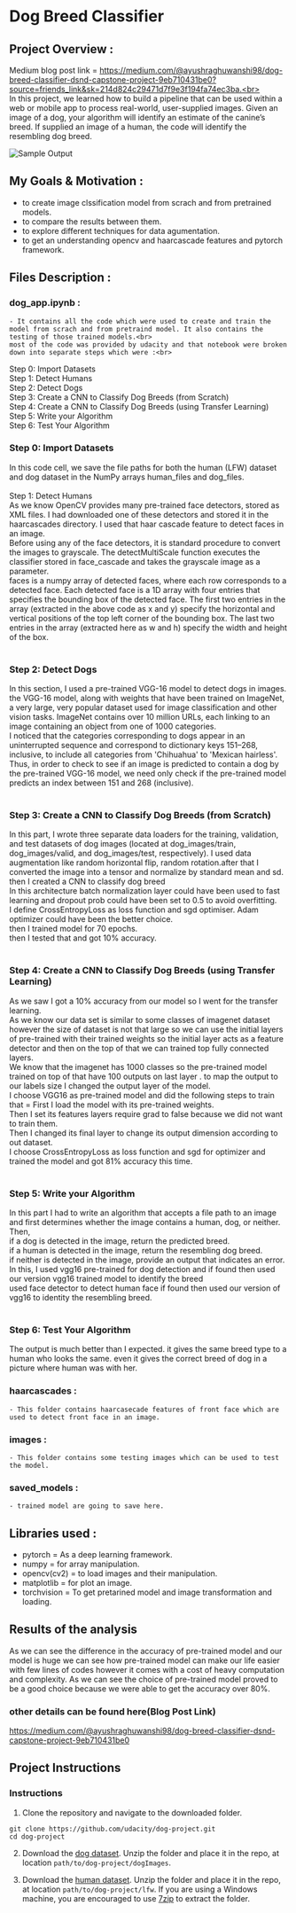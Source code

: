 # Dog Breed Classifier

[//]: # (Image References)

[image1]: ./images/sample_dog_output.png "Sample Output"
[image2]: ./images/vgg16_model.png "VGG-16 Model Keras Layers"
[image3]: ./images/vgg16_model_draw.png "VGG16 Model Figure"


## Project Overview :
Medium blog post link = https://medium.com/@ayushraghuwanshi98/dog-breed-classifier-dsnd-capstone-project-9eb710431be0?source=friends_link&sk=214d824c29471d7f9e3f194fa74ec3ba.<br><br>
In this project, we  learned how to build a pipeline that can be used within a web or mobile app to process real-world, user-supplied images.  Given an image of a dog, your algorithm will identify an estimate of the canine’s breed.  If supplied an image of a human, the code will identify the resembling dog breed.  

![Sample Output][image1]

## My Goals & Motivation :
- to create image clssification model from scrach and from pretrained models.
- to compare the results between them.
- to explore different techniques for data agumentation.
- to get an understanding opencv and haarcascade features and pytorch framework.

## Files Description :
### dog_app.ipynb :
	- It contains all the code which were used to create and train the model from scrach and from pretraind model. It also contains the testing of those trained models.<br>
	most of the code was provided by udacity and that notebook were broken down into separate steps which were :<br>
Step 0: Import Datasets<br>
Step 1: Detect Humans<br>
Step 2: Detect Dogs<br>
Step 3: Create a CNN to Classify Dog Breeds (from Scratch)<br>
Step 4: Create a CNN to Classify Dog Breeds (using Transfer Learning)<br>
Step 5: Write your Algorithm<br>
Step 6: Test Your Algorithm<br>

### Step 0: Import Datasets<br>
In this code cell, we save the file paths for both the human (LFW) dataset and dog dataset in the NumPy arrays human_files and dog_files.<br><br>
Step 1: Detect Humans<br>
As we know OpenCV provides many pre-trained face detectors, stored as XML files. I had downloaded one of these detectors and stored it in the haarcascades directory. I used that haar cascade feature to detect faces in an image.<br>
Before using any of the face detectors, it is standard procedure to convert the images to grayscale. The detectMultiScale function executes the classifier stored in face_cascade and takes the grayscale image as a parameter.<br>
faces is a numpy array of detected faces, where each row corresponds to a detected face. Each detected face is a 1D array with four entries that specifies the bounding box of the detected face. The first two entries in the array (extracted in the above code as x and y) specify the horizontal and vertical positions of the top left corner of the bounding box. The last two entries in the array (extracted here as w and h) specify the width and height of the box.<br><br>
### Step 2: Detect Dogs<br>
In this section, I used a pre-trained VGG-16 model to detect dogs in images.<br>
the VGG-16 model, along with weights that have been trained on ImageNet, a very large, very popular dataset used for image classification and other vision tasks. ImageNet contains over 10 million URLs, each linking to an image containing an object from one of 1000 categories.<br>
I noticed that the categories corresponding to dogs appear in an uninterrupted sequence and correspond to dictionary keys 151–268, inclusive, to include all categories from 'Chihuahua' to 'Mexican hairless'. Thus, in order to check to see if an image is predicted to contain a dog by the pre-trained VGG-16 model, we need only check if the pre-trained model predicts an index between 151 and 268 (inclusive).<br><br>
### Step 3: Create a CNN to Classify Dog Breeds (from Scratch)<br>
In this part, I wrote three separate data loaders for the training, validation, and test datasets of dog images (located at dog_images/train, dog_images/valid, and dog_images/test, respectively). I used data augmentation like random horizontal flip, random rotation.after that I converted the image into a tensor and normalize by standard mean and sd.
then I created a CNN to classify dog breed<br>
In this architecture batch normalization layer could have been used to fast learning and dropout prob could have been set to 0.5 to avoid overfitting.<br>
I define CrossEntropyLoss as loss function and sgd optimiser. Adam optimizer could have been the better choice.<br>
then I trained model for 70 epochs.<br>
then I tested that and got 10% accuracy.<br><br>
### Step 4: Create a CNN to Classify Dog Breeds (using Transfer Learning)<br>
As we saw I got a 10% accuracy from our model so I went for the transfer learning.<br>
As we know our data set is similar to some classes of imagenet dataset however the size of dataset is not that large so we can use the initial layers of pre-trained with their trained weights so the initial layer acts as a feature detector and then on the top of that we can trained top fully connected layers.<br>
We know that the imagenet has 1000 classes so the pre-trained model trained on top of that have 100 outputs on last layer . to map the output to our labels size I changed the output layer of the model.<br>
I choose VGG16 as pre-trained model and did the following steps to train that =
First I load the model with its pre-trained weights.<br>
Then I set its features layers require grad to false because we did not want to train them.<br>
Then I changed its final layer to change its output dimension according to out dataset.<br>
I choose CrossEntropyLoss as loss function and sgd for optimizer and trained the model and got 81% accuracy this time.<br><br>
### Step 5: Write your Algorithm<br>
In this part I had to write an algorithm that accepts a file path to an image and first determines whether the image contains a human, dog, or neither. Then,<br>
if a dog is detected in the image, return the predicted breed.<br>
if a human is detected in the image, return the resembling dog breed.<br>
if neither is detected in the image, provide an output that indicates an error.<br>
In this, I used vgg16 pre-trained for dog detection and if found then used our version vgg16 trained model to identify the breed<br>
used face detector to detect human face if found then used our version of vgg16 to identity the resembling breed.<br><br>
### Step 6: Test Your Algorithm<br>
The output is much better than I expected. it gives the same breed type to a human who looks the same. even it gives the correct breed of dog in a picture where human was with her.<br>
### haarcascades :
	- This folder contains haarcasecade features of front face which are used to detect front face in an image.
### images :
	- This folder contains some testing images which can be used to test the model.
### saved_models :
	- trained model are going to save here.


## Libraries used :
- pytorch = As a deep learning framework.
- numpy = for array manipulation.
- opencv(cv2) = to load images and their manipulation.
- matplotlib = for plot an image.
- torchvision = To get pretarined model and image transformation and loading.

## Results of the analysis

As we can see the difference in the accuracy of pre-trained model and our model is huge we can see how pre-trained model can make our life easier with few lines of codes however it comes with a cost of heavy computation and complexity.
As we can see the choice of pre-trained model proved to be a good choice because we were able to get the accuracy over 80%.

### other details can be found here(Blog Post Link)
https://medium.com/@ayushraghuwanshi98/dog-breed-classifier-dsnd-capstone-project-9eb710431be0

## Project Instructions

### Instructions

1. Clone the repository and navigate to the downloaded folder.
```	
git clone https://github.com/udacity/dog-project.git
cd dog-project
```

2. Download the [dog dataset](https://s3-us-west-1.amazonaws.com/udacity-aind/dog-project/dogImages.zip).  Unzip the folder and place it in the repo, at location `path/to/dog-project/dogImages`. 

3. Download the [human dataset](https://s3-us-west-1.amazonaws.com/udacity-aind/dog-project/lfw.zip).  Unzip the folder and place it in the repo, at location `path/to/dog-project/lfw`.  If you are using a Windows machine, you are encouraged to use [7zip](http://www.7-zip.org/) to extract the folder. 

